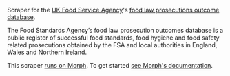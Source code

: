 Scraper for the [UK Food Service Agency](https://www.food.gov.uk/)'s [food law prosecutions outcome database](https://www.food.gov.uk/enforcement/prosecutions).

The Food Standards Agency’s food law prosecution outcomes database is a public register of successful food standards, food hygiene and food safety related prosecutions obtained by the FSA and local authorities in England, Wales and Northern Ireland. 

This scraper [runs on Morph](https://morph.io/auxesis/uk_fsa_foo_law_prosecutions). To get started [see Morph's documentation](https://morph.io/documentation).
